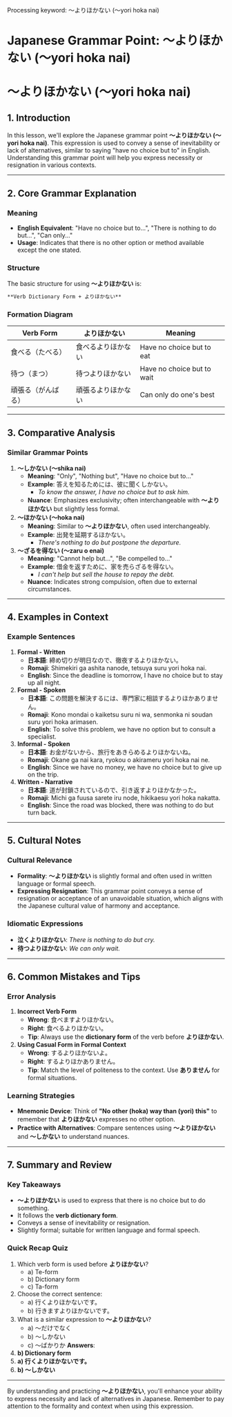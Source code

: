 Processing keyword: ～よりほかない (〜yori hoka nai)
# Japanese Grammar Point: ～よりほかない (〜yori hoka nai)
# ～よりほかない (〜yori hoka nai)
## 1. Introduction
In this lesson, we'll explore the Japanese grammar point **～よりほかない (〜yori hoka nai)**. This expression is used to convey a sense of inevitability or lack of alternatives, similar to saying "have no choice but to" in English. Understanding this grammar point will help you express necessity or resignation in various contexts.

---
## 2. Core Grammar Explanation
### Meaning
- **English Equivalent**: "Have no choice but to...", "There is nothing to do but...", "Can only..."
- **Usage**: Indicates that there is no other option or method available except the one stated.
### Structure
The basic structure for using **～よりほかない** is:
```markdown
**Verb Dictionary Form + よりほかない**
```
### Formation Diagram
| Verb Form            | よりほかない       | Meaning                        |
|----------------------|--------------------|--------------------------------|
| 食べる（たべる）      | 食べるよりほかない | Have no choice but to eat      |
| 待つ（まつ）          | 待つよりほかない   | Have no choice but to wait     |
| 頑張る（がんばる）    | 頑張るよりほかない | Can only do one's best         |
---
## 3. Comparative Analysis
### Similar Grammar Points
1. **～しかない (〜shika nai)**
   - **Meaning**: "Only", "Nothing but", "Have no choice but to..."
   - **Example**: 答えを知るためには、彼に聞くしかない。
     - *To know the answer, I have no choice but to ask him.*
   - **Nuance**: Emphasizes exclusivity; often interchangeable with **～よりほかない** but slightly less formal.
2. **～ほかない (〜hoka nai)**
   - **Meaning**: Similar to **～よりほかない**, often used interchangeably.
   - **Example**: 出発を延期するほかない。
     - *There's nothing to do but postpone the departure.*
3. **～ざるを得ない (〜zaru o enai)**
   - **Meaning**: "Cannot help but...", "Be compelled to..."
   - **Example**: 借金を返すために、家を売らざるを得ない。
     - *I can't help but sell the house to repay the debt.*
   - **Nuance**: Indicates strong compulsion, often due to external circumstances.
---
## 4. Examples in Context
### Example Sentences
1. **Formal - Written**
   - **日本語**: 締め切りが明日なので、徹夜するよりほかない。
   - **Romaji**: Shimekiri ga ashita nanode, tetsuya suru yori hoka nai.
   - **English**: Since the deadline is tomorrow, I have no choice but to stay up all night.
2. **Formal - Spoken**
   - **日本語**: この問題を解決するには、専門家に相談するよりほかありません。
   - **Romaji**: Kono mondai o kaiketsu suru ni wa, senmonka ni soudan suru yori hoka arimasen.
   - **English**: To solve this problem, we have no option but to consult a specialist.
3. **Informal - Spoken**
   - **日本語**: お金がないから、旅行をあきらめるよりほかないね。
   - **Romaji**: Okane ga nai kara, ryokou o akirameru yori hoka nai ne.
   - **English**: Since we have no money, we have no choice but to give up on the trip.
4. **Written - Narrative**
   - **日本語**: 道が封鎖されているので、引き返すよりほかなかった。
   - **Romaji**: Michi ga fuusa sarete iru node, hikikaesu yori hoka nakatta.
   - **English**: Since the road was blocked, there was nothing to do but turn back.
---
## 5. Cultural Notes
### Cultural Relevance
- **Formality**: **～よりほかない** is slightly formal and often used in written language or formal speech.
- **Expressing Resignation**: This grammar point conveys a sense of resignation or acceptance of an unavoidable situation, which aligns with the Japanese cultural value of harmony and acceptance.
### Idiomatic Expressions
- **泣くよりほかない**: *There is nothing to do but cry.*
- **待つよりほかない**: *We can only wait.*
---
## 6. Common Mistakes and Tips
### Error Analysis
1. **Incorrect Verb Form**
   - **Wrong**: 食べますよりほかない。
   - **Right**: 食べるよりほかない。
   - **Tip**: Always use the **dictionary form** of the verb before **よりほかない**.
2. **Using Casual Form in Formal Context**
   - **Wrong**: するよりほかないよ。
   - **Right**: するよりほかありません。
   - **Tip**: Match the level of politeness to the context. Use **ありません** for formal situations.
### Learning Strategies
- **Mnemonic Device**: Think of **"No other (hoka) way than (yori) this"** to remember that **よりほかない** expresses no other option.
- **Practice with Alternatives**: Compare sentences using **～よりほかない** and **～しかない** to understand nuances.
---
## 7. Summary and Review
### Key Takeaways
- **～よりほかない** is used to express that there is no choice but to do something.
- It follows the **verb dictionary form**.
- Conveys a sense of inevitability or resignation.
- Slightly formal; suitable for written language and formal speech.
### Quick Recap Quiz
1. Which verb form is used before **よりほかない**?
   - a) Te-form
   - b) Dictionary form
   - c) Ta-form
2. Choose the correct sentence:
   - a) 行くよりほかないです。
   - b) 行きますよりほかないです。
3. What is a similar expression to **～よりほかない**?
   - a) ～だけでなく
   - b) ～しかない
   - c) ～ばかりか
**Answers**:
1. **b) Dictionary form**
2. **a) 行くよりほかないです。**
3. **b) ～しかない**
---
By understanding and practicing **～よりほかない**, you'll enhance your ability to express necessity and lack of alternatives in Japanese. Remember to pay attention to the formality and context when using this expression.
